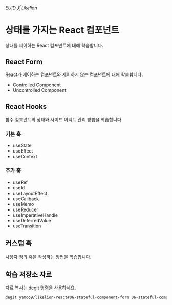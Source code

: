 ###### EUID ╳ Likelion

# 상태를 가지는 React 컴포넌트

상태를 제어하는 React 컴포넌트에 대해 학습합니다.

## React Form

React가 제어하는 컴포넌트와 제어하지 않는 컴포넌트에 대해 학습합니다.

- Controlled Component
- Uncontrolled Component

## React Hooks

함수 컴포넌트의 상태와 사이드 이펙트 관리 방법을 학습합니다.

### 기본 훅

- useState
- useEffect
- useContext

### 추가 훅

- useRef
- useId
- useLayoutEffect
- useCallback
- useMemo
- useReducer
- useImperativeHandle
- useDeferredValue
- useTransition

## 커스텀 훅

사용자 정의 훅을 작성하는 방법을 학습합니다.

## 학습 저장소 자료

자료 복사는 [degit](https://github.com/Rich-Harris/degit#readme) 명령을 사용하세요.

```sh
degit yamoo9/likelion-react#06-stateful-component-form 06-stateful-component-form
```
